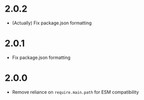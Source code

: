 # 2.0.2

- (Actually) Fix package.json formatting

# 2.0.1

- Fix package.json formatting

# 2.0.0

- Remove reliance on `require.main.path` for ESM compatibility